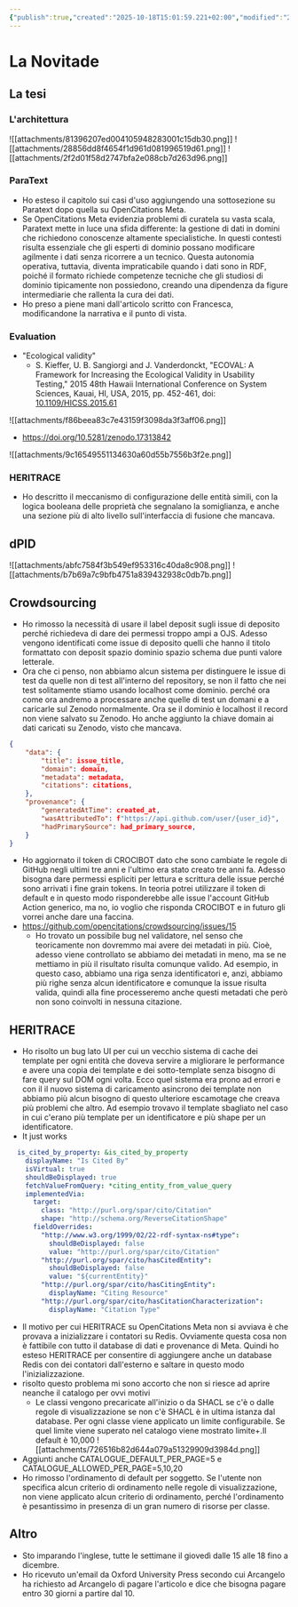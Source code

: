 ```yaml
---
{"publish":true,"created":"2025-10-18T15:01:59.221+02:00","modified":"2025-10-28T14:26:36.193+01:00","cssclasses":""}
---
```


# La Novitade

## La tesi

### L'architettura

![[attachments/81396207ed004105948283001c15db30.png]]
![[attachments/28856dd8f4654f1d961d081996519d61.png]]
![[attachments/2f2d01f58d2747bfa2e088cb7d263d96.png]]

### ParaText

- Ho esteso il capitolo sui casi d'uso aggiungendo una sottosezione su Paratext dopo quella su OpenCitations Meta.
- Se OpenCitations Meta evidenzia problemi di curatela su vasta scala, Paratext mette in luce una sfida differente: la gestione di dati in domini che richiedono conoscenze altamente specialistiche. In questi contesti risulta essenziale che gli esperti di dominio possano modificare agilmente i dati senza ricorrere a un tecnico. Questa autonomia operativa, tuttavia, diventa impraticabile quando i dati sono in RDF, poiché il formato richiede competenze tecniche che gli studiosi di dominio tipicamente non possiedono, creando una dipendenza da figure intermediarie che rallenta la cura dei dati.
- Ho preso a piene mani dall'articolo scritto con Francesca, modificandone la narrativa e il punto di vista.

### Evaluation

- "Ecological validity"
	- S. Kieffer, U. B. Sangiorgi and J. Vanderdonckt, "ECOVAL: A Framework for Increasing the Ecological Validity in Usability Testing," 2015 48th Hawaii International Conference on System Sciences, Kauai, HI, USA, 2015, pp. 452-461, doi: [10.1109/HICSS.2015.61](https://doi.org/10.1109/HICSS.2015.61)

![[attachments/f86beea83c7e43159f3098da3f3aff06.png]]

- https://doi.org/10.5281/zenodo.17313842

![[attachments/9c16549551134630a60d55b7556b3f2e.png]]

### HERITRACE

- Ho descritto il meccanismo di configurazione delle entità simili, con la logica booleana delle proprietà che segnalano la somiglianza, e anche una sezione più di alto livello sull'interfaccia di fusione che mancava.

## dPID

![[attachments/abfc7584f3b549ef953316c40da8c908.png]]
![[attachments/b7b69a7c9bfb4751a839432938c0db7b.png]]

## Crowdsourcing

- Ho rimosso la necessità di usare il label deposit sugli issue di deposito perché richiedeva di dare dei permessi troppo ampi a OJS. Adesso vengono identificati come issue di deposito quelli che hanno il titolo formattato con deposit spazio dominio spazio schema due punti valore letterale.
- Ora che ci penso, non abbiamo alcun sistema per distinguere le issue di test da quelle non di test all'interno del repository, se non il fatto che nei test solitamente stiamo usando localhost come dominio. perché ora come ora andremo a processare anche quelle di test un domani e a caricarle sul Zenodo normalmente. Ora se il dominio è localhost il record non viene salvato su Zenodo. Ho anche aggiunto la chiave domain ai dati caricati su Zenodo, visto che mancava.
```json
{
    "data": {
        "title": issue_title,
        "domain": domain,
        "metadata": metadata,
        "citations": citations,
    },
    "provenance": {
        "generatedAtTime": created_at,
        "wasAttributedTo": f"https://api.github.com/user/{user_id}",
        "hadPrimarySource": had_primary_source,
    }
}
```
- Ho aggiornato il token di CROCIBOT dato che sono cambiate le regole di GitHub negli ultimi tre anni e l'ultimo era stato creato tre anni fa. Adesso bisogna dare permessi espliciti per lettura e scrittura delle issue perché sono arrivati i fine grain tokens. In teoria potrei utilizzare il token di default e in questo modo risponderebbe alle issue l'account GitHub Action generico, ma no, io voglio che risponda CROCIBOT e in futuro gli vorrei anche dare una faccina.
- https://github.com/opencitations/crowdsourcing/issues/15
	- Ho trovato un possibile bug nel validatore, nel senso che teoricamente non dovremmo mai avere dei metadati in più. Cioè, adesso viene controllato se abbiamo dei metadati in meno, ma se ne mettiamo in più il risultato risulta comunque valido. Ad esempio, in questo caso, abbiamo una riga senza identificatori e, anzi, abbiamo più righe senza alcun identificatore e comunque la issue risulta valida, quindi alla fine processeremo anche questi metadati che però non sono coinvolti in nessuna citazione.
 
## HERITRACE

- Ho risolto un bug lato UI per cui un vecchio sistema di cache dei template per ogni entità che doveva servire a migliorare le performance e avere una copia dei template e dei sotto-template senza bisogno di fare query sul DOM ogni volta. Ecco quel sistema era prono ad errori e con il il nuovo sistema di caricamento asincrono dei template non abbiamo più alcun bisogno di questo ulteriore escamotage che creava più problemi che altro. Ad esempio trovavo il template sbagliato nel caso in cui c'erano più template per un identificatore e più shape per un identificatore.
- It just works
```yaml
  is_cited_by_property: &is_cited_by_property
    displayName: "Is Cited By"
    isVirtual: true
    shouldBeDisplayed: true
    fetchValueFromQuery: *citing_entity_from_value_query
    implementedVia:
      target:
        class: "http://purl.org/spar/cito/Citation"
        shape: "http://schema.org/ReverseCitationShape"
      fieldOverrides:
        "http://www.w3.org/1999/02/22-rdf-syntax-ns#type":
          shouldBeDisplayed: false
          value: "http://purl.org/spar/cito/Citation"
        "http://purl.org/spar/cito/hasCitedEntity":
          shouldBeDisplayed: false
          value: "${currentEntity}"
        "http://purl.org/spar/cito/hasCitingEntity":
          displayName: "Citing Resource"
        "http://purl.org/spar/cito/hasCitationCharacterization":
          displayName: "Citation Type"

```
- Il motivo per cui HERITRACE su OpenCitations Meta non si avviava è che provava a inizializzare i contatori su Redis. Ovviamente questa cosa non è fattibile con tutto il database di dati e provenance di Meta. Quindi ho esteso HERITRACE per consentire di aggiungere anche un database Redis con dei contatori dall'esterno e saltare in questo modo l'inizializzazione.
- risolto questo problema mi sono accorto che non si riesce ad aprire neanche il catalogo per ovvi motivi
	- Le classi vengono precaricate all'inizio o da SHACL se c'è o dalle regole di visualizzazione se non c'è SHACL è in ultima istanza dal database. Per ogni classe viene applicato un limite configurabile. Se quel limite viene superato nel catalogo viene mostrato limite+.Il default è 10,000
![[attachments/726516b82d644a079a51329909d3984d.png]]
- Aggiunti anche CATALOGUE_DEFAULT_PER_PAGE=5 e CATALOGUE_ALLOWED_PER_PAGE=5,10,20
- Ho rimosso l'ordinamento di default per soggetto. Se l'utente non specifica alcun criterio di ordinamento nelle regole di visualizzazione, non viene applicato alcun criterio di ordinamento, perché l'ordinamento è pesantissimo in presenza di un gran numero di risorse per classe.

## Altro

- Sto imparando l'inglese, tutte le settimane il giovedì dalle 15 alle 18 fino a dicembre.
- Ho ricevuto un'email da Oxford University Press secondo cui Arcangelo ha richiesto ad Arcangelo di pagare l'articolo e dice che bisogna pagare entro 30 giorni a partire dal 10.